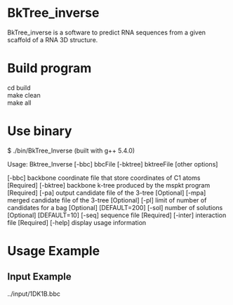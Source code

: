 # BkTree_inverse

BkTree_inverse is a software to predict RNA sequences from a given scaffold of a RNA 3D structure.

# Build program
cd build  
make clean  
make all

# Use binary
$ ./bin/BkTree_Inverse  (built with g++ 5.4.0)

Usage: Bktree_Inverse [-bbc] bbcFile [-bktree] bktreeFile [other options]

[-bbc]     backbone coordinate file that store coordinates of C1 atoms [Required]
[-bktree]  backbone k-tree produced by the mspkt program [Required]
[-pa]      output candidate file of the 3-tree [Optional]
[-mpa]     merged candidate file of the 3-tree [Optional]
[-pl]      limit of number of candidates for a bag [Optional] [DEFAULT=200]
[-sol]     number of solutions [Optional] [DEFAULT=10]
[-seq]     sequence file [Required]
[-inter]   interaction file [Required]
[-help]    display usage information

# Usage Example
## Input Example
../input/1DK1B.bbc
